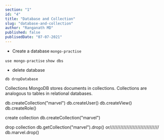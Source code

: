 ```yaml
---
section: "1"
id: "4"
title: "Database and Collection"
slug: "database-and-collection"
author: "Ranganath MD"
published: false
publisedDate: "07-07-2021"
---
```


* Create a database `mongo-practise`

`use mongo-practise`
`show dbs`
* delete database

`db dropDatabase`

Collections
MongoDB stores documents in collections. Collections are analogous to tables in relational databases.


db.createCollection("marvel")
db.createUser()
db.createView()
db.createRole()

create collection
db.createCollection("marvel")

drop collection
db.getCollection("marvel").drop()
or////////////////////////////////
db.marvel.drop()

